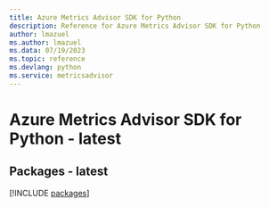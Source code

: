 ```yaml
---
title: Azure Metrics Advisor SDK for Python
description: Reference for Azure Metrics Advisor SDK for Python
author: lmazuel
ms.author: lmazuel
ms.data: 07/19/2023
ms.topic: reference
ms.devlang: python
ms.service: metricsadvisor
---
```

# Azure Metrics Advisor SDK for Python - latest
## Packages - latest
[!INCLUDE [packages](metrics-advisor-index.md)]